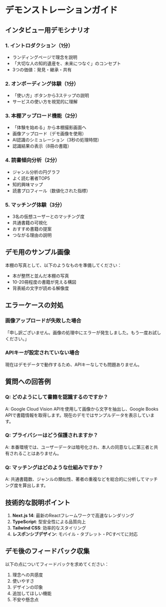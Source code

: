 # デモンストレーションガイド

## インタビュー用デモシナリオ

### 1. イントロダクション（1分）
- ランディングページで理念を説明
- 「大切な人の知的遺産を、未来につなぐ」のコンセプト
- 3つの価値：発見・継承・共有

### 2. オンボーディング体験（1分）
- 「使い方」ボタンから3ステップの説明
- サービスの使い方を視覚的に理解

### 3. 本棚アップロード機能（2分）
- 「体験を始める」から本棚撮影画面へ
- 画像アップロード（デモ画像を使用）
- AI認識のシミュレーション（3秒の処理時間）
- 認識結果の表示（8冊の書籍）

### 4. 読書傾向分析（2分）
- ジャンル分析の円グラフ
- よく読む著者TOP5
- 知的興味マップ
- 読書プロフィール（数値化された指標）

### 5. マッチング体験（3分）
- 3名の仮想ユーザーとのマッチング度
- 共通書籍の可視化
- おすすめ書籍の提案
- つながる理由の説明

## デモ用のサンプル画像

本棚の写真として、以下のようなものを準備してください：
- 本が整然と並んだ本棚の写真
- 10-20冊程度の書籍が見える構図
- 背表紙の文字が読める解像度

## エラーケースの対処

### 画像アップロードが失敗した場合
「申し訳ございません。画像の処理中にエラーが発生しました。もう一度お試しください。」

### APIキーが設定されていない場合
現在はデモデータで動作するため、APIキーなしでも問題ありません。

## 質問への回答例

### Q: どのようにして書籍を認識するのですか？
A: Google Cloud Vision APIを使用して画像から文字を抽出し、Google Books APIで書籍情報を取得します。現在のデモではサンプルデータを表示しています。

### Q: プライバシーはどう保護されますか？
A: 本番環境では、ユーザーデータは暗号化され、本人の同意なしに第三者と共有されることはありません。

### Q: マッチングはどのような仕組みですか？
A: 共通書籍数、ジャンルの類似性、著者の重複などを総合的に分析してマッチング度を算出します。

## 技術的な説明ポイント

1. **Next.js 14**: 最新のReactフレームワークで高速なレンダリング
2. **TypeScript**: 型安全性による品質向上
3. **Tailwind CSS**: 効率的なスタイリング
4. **レスポンシブデザイン**: モバイル・タブレット・PCすべてに対応

## デモ後のフィードバック収集

以下の点についてフィードバックを求めてください：
1. 理念への共感度
2. 使いやすさ
3. デザインの印象
4. 追加してほしい機能
5. 不安や懸念点